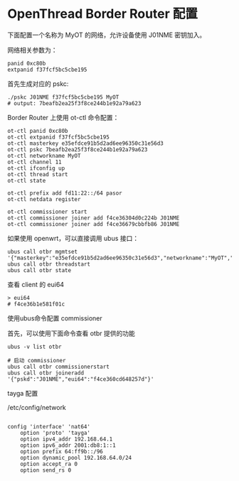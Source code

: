 OpenThread Border Router 配置
=================================

下面配置一个名称为 MyOT 的网络，允许设备使用 J01NME 密钥加入。

网络相关参数为：

```
panid 0xc80b
extpanid f37fcf5bc5cbe195
```

首先生成对应的 pskc:

```
./pskc J01NME f37fcf5bc5cbe195 MyOT 
# output: 7beafb2ea25f3f8ce244b1e92a79a623
```

Border Router 上使用 ot-ctl 命令配置：

```
ot-ctl panid 0xc80b
ot-ctl extpanid f37fcf5bc5cbe195
ot-ctl masterkey e35efdce91b5d2ad6ee96350c31e56d3
ot-ctl pskc 7beafb2ea25f3f8ce244b1e92a79a623
ot-ctl networkname MyOT
ot-ctl channel 11
ot-ctl ifconfig up
ot-ctl thread start
ot-ctl state

ot-ctl prefix add fd11:22::/64 pasor
ot-ctl netdata register

```


```
ot-ctl commissioner start 
ot-ctl commissioner joiner add f4ce36304d0c224b J01NME
ot-ctl commissioner joiner add f4ce36679cbbfb86 J01NME
```
如果使用 openwrt，可以直接调用 ubus 接口：

```
ubus call otbr mgmtset '{"masterkey":"e35efdce91b5d2ad6ee96350c31e56d3","networkname":"MyOT","extpanid":"f37fcf5bc5cbe195","panid":"0xc80b","channel":"11","pskc":"7beafb2ea25f3f8ce244b1e92a79a623"}'
ubus call otbr threadstart
ubus call otbr state
```


查看 client 的 eui64

```
> eui64
# f4ce36b1e581f01c
```

使用ubus命令配置 commissioner 

首先，可以使用下面命令查看 otbr 提供的功能

```
ubus -v list otbr
```

```
# 启动 commissioner
ubus call otbr commissionerstart
ubus call otbr joineradd '{"pskd":"J01NME","eui64":"f4ce360cd648257d"}'

```

tayga 配置

/etc/config/network

```

config 'interface' 'nat64'
    option 'proto' 'tayga'
    option ipv4_addr 192.168.64.1
    option ipv6_addr 2001:db8:1::1
    option prefix 64:ff9b::/96
    option dynamic_pool 192.168.64.0/24
    option accept_ra 0
    option send_rs 0

```


